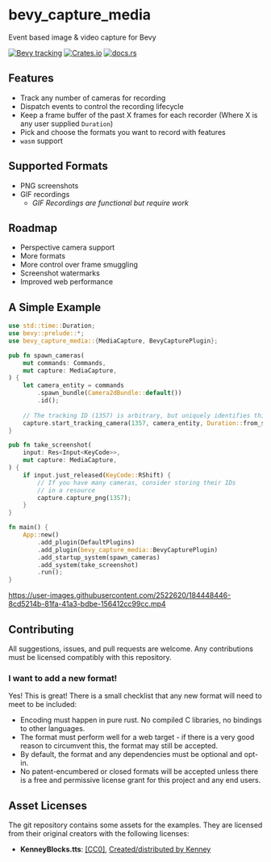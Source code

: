 # bevy_capture_media
Event based image &amp; video capture for Bevy

[![Bevy tracking](https://img.shields.io/badge/Bevy%20tracking-released%20version-lightblue?style=for-the-badge)](https://github.com/bevyengine/bevy/blob/main/docs/plugins_guidelines.md#main-branch-tracking)
[![Crates.io](https://img.shields.io/crates/v/bevy_capture_media?style=for-the-badge)](https://crates.io/crates/bevy_capture_media)
[![docs.rs](https://img.shields.io/docsrs/bevy_capture_media?style=for-the-badge)](https://docs.rs/bevy_capture_media)

## Features
- Track any number of cameras for recording
- Dispatch events to control the recording lifecycle
- Keep a frame buffer of the past X frames for each recorder (Where X is any user supplied `Duration`)
- Pick and choose the formats you want to record with features
- `wasm` support

## Supported Formats
- PNG screenshots
- GIF recordings
    - _GIF Recordings are functional but require work_

## Roadmap
- Perspective camera support
- More formats
- More control over frame smuggling
- Screenshot watermarks
- Improved web performance

## A Simple Example

```rust
use std::time::Duration;
use bevy::prelude::*;
use bevy_capture_media::{MediaCapture, BevyCapturePlugin};

pub fn spawn_cameras(
    mut commands: Commands,
    mut capture: MediaCapture,
) {
    let camera_entity = commands
        .spawn_bundle(Camera2dBundle::default())
        .id();
        
    // The tracking ID (1357) is arbitrary, but uniquely identifies this tracker
    capture.start_tracking_camera(1357, camera_entity, Duration::from_secs(5));
}

pub fn take_screenshot(
    input: Res<Input<KeyCode>>,
    mut capture: MediaCapture,
) {
    if input.just_released(KeyCode::RShift) {
        // If you have many cameras, consider storing their IDs
        // in a resource
        capture.capture_png(1357);
    }
}

fn main() {
    App::new()
        .add_plugin(DefaultPlugins)
        .add_plugin(bevy_capture_media::BevyCapturePlugin)
        .add_startup_system(spawn_cameras)
        .add_system(take_screenshot)
        .run();
}
```

https://user-images.githubusercontent.com/2522620/184448446-8cd5214b-81fa-41a3-bdbe-156412cc99cc.mp4

## Contributing

All suggestions, issues, and pull requests are welcome. Any contributions must
be licensed compatibly with this repository.

### I want to add a new format!

Yes! This is great! There is a small checklist that any new format will need to meet to be included:

- Encoding must happen in pure rust. No compiled C libraries, no bindings to other languages.
- The format must perform well for a web target - if there is a very good reason to circumvent this, the format may still be accepted.
- By default, the format and any dependencies must be optional and opt-in. 
- No patent-encumbered or closed formats will be accepted unless there is a free and permissive license grant for this project and any end users.

## Asset Licenses

The git repository contains some assets for the examples. They are licensed from their original creators with the
following licenses:

- **KenneyBlocks.tts**: [[CC0]](http://creativecommons.org/publicdomain/zero/1.0/), [Created/distributed by Kenney](www.kenney.nl) 